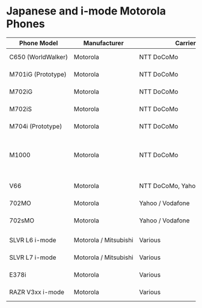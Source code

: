 <style>
table {
    white-space: nowrap;
}
</style>

# Japanese and i-mode Motorola Phones

| Phone Model        | Manufacturer             | Carrier                        | Dumping Method (yes = ktdumper or jtag)       | OS                                                                         | CPU                                                                                                   | File System (Main Storage)                                      | FTL (Flash Translation Layer)                                          | File System (Secondary Storage)    | Extract Tools               | Terminal Type | All Pre-Installed Games Dumped? | List of Pre-installed Games/Apps                                                                                                                 | Other Notes                                                                                                                                                                                           |
|--------------------|--------------------------|--------------------------------|-----------------------------------------------|----------------------------------------------------------------------------|-------------------------------------------------------------------------------------------------------|-----------------------------------------------------------------|------------------------------------------------------------------------|------------------------------------|-----------------------------|---------------|---------------------------------|--------------------------------------------------------------------------------------------------------------------------------------------------|-------------------------------------------------------------------------------------------------------------------------------------------------------------------------------------------------------|
| C650 (WorldWalker) | Motorola                 | NTT DoCoMo                     | FlashTerminal <br> Flash&Backup 3.0.9         | P2K OS (Synergy + VRTXmc)                                                  | Neptune LTE SoC: <br> ARM7TDMI-S @ 52 MHz                                                             | Intel FDI (Flash Data Integrator, CG2)                          | Intel FDI (Flash Data Integrator) itself                               | N/A                                | deflex <br> FlexParser      | GSM           | No                              | Unknown. Probably same as in international version of C650: Skipping Stones, Hungry Fish, FotoFunPack 2                                          | GSM version. The phone is intended for use overseas. If anyone have a Japanese version of C650 with stock firmware please contact EXL to dump it etc.                                                 |
| M701iG (Prototype) | Motorola                 | NTT DoCoMo                     | FlashTerminal <br> Flash&Backup 3.0.9         | P2K OS (Synergy + VRTXmc)                                                  | Argon+ SoC: <br> ARM1136JF-S @ 400 MHz                                                                | Intel FDI (Flash Data Integrator, CG2)                          | Intel FDI (Flash Data Integrator) itself                               | FAT16 (CG10, FTL: FlashFX 4.00)    | deflex <br> FlexParser      | FOMA          | No                              | No games were present in known engineering prototypes                                                                                            | Codename: Scorpius, first phone on V2000 (V2K) platform and Argon+ SoC.                                                                                                                               |
| M702iG             | Motorola                 | NTT DoCoMo                     | FlashTerminal <br> Flash&Backup 3.0.9         | P2K OS (Synergy + VRTXmc)                                                  | Argon+ SoC: <br> ARM1136JF-S @ 400 MHz                                                                | Intel FDI (Flash Data Integrator, CG2)                          | Intel FDI (Flash Data Integrator) itself                               | FAT16 (CG10, FTL: FlashFX 4.00)    | deflex <br> FlexParser      | FOMA          | Yes                             | ImageEditor, VideoEditor, Hungry Fish, OpeItOut, BarcodeReader, Gｶﾞｲﾄﾞ番組表ﾘﾓｺﾝ                                                                   | Codename: Scorpius Plus, the housing resembles the design of the Motorola RAZR V3x but is slightly different. SoC is very different: Argon vs Rainbow. Have an IrDA unlike international version.     |
| M702iS             | Motorola                 | NTT DoCoMo                     | FlashTerminal <br> Flash&Backup 3.0.9         | P2K OS (Synergy + VRTXmc)                                                  | Argon+ SoC: <br> ARM1136JF-S @ 400 MHz                                                                | Intel FDI (Flash Data Integrator, CG2)                          | Intel FDI (Flash Data Integrator) itself                               | FAT16 (CG10, FTL: FlashFX 4.00)    | deflex <br> FlexParser      | FOMA          | Yes                             | ImageEditor, VideoEditor, Hungry Fish, OpeItOut                                                                                                  | Codename: Izar DoCoMo, the housing resembles the design of the Motorola RAZR V3xx. SoC is slightly different: Argon+ vs Argon. Have an IrDA unlike international version.                             |
| M704i (Prototype)  | Motorola                 | NTT DoCoMo                     | FlashTerminal <br> Flash&Backup 3.0.9         | P2K OS (Synergy + VRTXmc)                                                  | Argon+ SoC: <br> ARM1136JF-S @ 400 MHz                                                                | Intel FDI (Flash Data Integrator, CG2)                          | Intel FDI (Flash Data Integrator) itself                               | FAT16 (CG10, FTL: FlashFX 4.00)    | deflex <br> FlexParser      | FOMA          | Yes                             | ImageEditor, VideoEditor, Crazy, Tetris, FOMA通信環境確認ｱﾌﾟﾘ                                                                                       | Codename: Volans Japan, the housing resembles the design of the Motorola RAZR V6 maxx. SoC is probably slightly different: Argon+ vs Argon. Have an IrDA unlike international version.                |
| M1000              | Motorola                 | NTT DoCoMo                     | AP: N/A <br> <br> BP: FlashTerminal           | AP: Symbian OS 7.0 + UIQ v2.1 <br> <br> BP: P2K OS (Synergy + VRTXmc)      | AP: TI OMAP1510 SoC: <br> ARM925T @ 168 MHz <br> <br> BP: Rainbow PoG SoC: <br> M·CORE M341S @ 90 MHz | AP: Some Symbian FS <br> Intel FDI (Flash Data Integrator, CG2) | AP: Some Symbian FTL <br> BP: Intel FDI (Flash Data Integrator) itself | N/A                                | N/A                         | FOMA          | No                              | Unknown.                                                                                                                                         | One of world's first smartphones with Wi-Fi. If anyone have a FOMA M1000 with stock firmware please contact EXL to dump it etc.                                                                       |
|                    |                          |                                |                                               |                                                                            |                                                                                                       |                                                                 |                                                                        |                                    |                             |               |                                 |                                                                                                                                                  |                                                                                                                                                                                                       |
| V66                | Motorola                 | NTT DoCoMo, Yahoo / Vodafone   | FlashTerminal                                 | P2K OS (Synergy + VRTXmc)                                                  | Patriot SoC: <br> M·CORE M240 @ 39 MHz                                                                | Intel FDI (Flash Data Integrator, CG2) (Old Version)            | Intel FDI (Flash Data Integrator) itself (Old Version)                 | N/A                                | N/A                         | GSM           | No                              | BlackJack, Mindblaster, PaddleBall. Not J2ME or i-appli based (native)                                                                           | GSM version. The phone is intended for use overseas.                                                                                                                                                  |
| 702MO              | Motorola                 | Yahoo / Vodafone               | FlashTerminal <br> Flash&Backup 3.0.9         | P2K OS (Synergy + VRTXmc)                                                  | Rainbow PoG SoC: <br> M·CORE M341S @ 90 MHz                                                           | Intel FDI (Flash Data Integrator, CG2)                          | Intel FDI (Flash Data Integrator) itself                               | N/A                                | deflex <br> FlexParser      | UMTS          | Yes                             | Football, Skipping Stones                                                                                                                        | Codename: Vela, the housing resembles the design of the Motorola V980. Some v-appli games are present there.                                                                                          |
| 702sMO             | Motorola                 | Yahoo / Vodafone               | FlashTerminal <br> Flash&Backup 3.0.9         | P2K OS (Synergy + VRTXmc)                                                  | Rainbow PoG SoC: <br> M·CORE M341S @ 90 MHz                                                           | Intel FDI (Flash Data Integrator, CG2)                          | Intel FDI (Flash Data Integrator) itself                               | N/A                                | deflex <br> FlexParser      | UMTS          | Yes                             | Football, Skipping Stones                                                                                                                        | The housing resembles the design of the Motorola C980. Some v-appli games are present there.                                                                                                          |
|                    |                          |                                |                                               |                                                                            |                                                                                                       |                                                                 |                                                                        |                                    |                             |               |                                 |                                                                                                                                                  |                                                                                                                                                                                                       |
| SLVR L6 i-mode     | Motorola / Mitsubishi    | Various                        | N/A                                           | Proprietary, Trium RTOS based.                                             | Renesas M64167WG SoC: <br> ARM7TDMI-S @ 78 MHz                                                        | N/A                                                             | N/A                                                                    | N/A                                | HEX Editor                  | GSM           | No                              | BlockBreaker, Platinum Solitare                                                                                                                  | Codename: Brit2, alternative name is Mitsubishi MT 340i. International i-mode phone. If anyone have this phone contact EXL to dump games and firwmare.                                                |
| SLVR L7 i-mode     | Motorola / Mitsubishi    | Various                        | N/A                                           | Proprietary, Trium RTOS based.                                             | Renesas M64167WG SoC: <br> ARM7TDMI-S @ 78 MHz                                                        | N/A                                                             | N/A                                                                    | N/A                                | HEX Editor                  | GSM           | No                              | BlockBreaker Deluxe, Platinum Solitare, Final Fight (undumped), G-mode Sudoku Trial (undumped)                                                   | Codename: Brit, alternative name is Mitsubishi E4xx i. International i-mode phone. If anyone have this phone contact EXL to dump games and firwmare.                                                  |
| E378i              | Motorola                 | Various                        | FlashTerminal <br> Flash&Backup 3.0.9         | P2K OS (Synergy + VRTXmc)                                                  | Neptune LTE SoC: <br> ARM7TDMI-S @ 52 MHz                                                             | Intel FDI (Flash Data Integrator, CG2)                          | Intel FDI (Flash Data Integrator) itself                               | N/A                                | deflex <br> FlexParser      | GSM           | Yes                             | Astro 3003 Demo, movistar Racing, BlockBreaker                                                                                                   | Codename: Skye II, just a international Motorola E375 version with i-mode and i-appli support. First i-mode phone made by Motorola.                                                                   |
| RAZR V3xx i-mode   | Motorola                 | Various                        | FlashTerminal <br> Flash&Backup 3.0.9         | P2K OS (Synergy + VRTXmc)                                                  | ArgonLV SoC: <br> ARM1136JF-S @ 385 MHz                                                               | Intel FDI (Flash Data Integrator, CG2)                          | Intel FDI (Flash Data Integrator) itself                               | FAT16 (CG10, FTL: FlashFX 4.00)    | deflex <br> FlexParser      | UMTS          | Yes                             | Mox, Motor Rally, Midnight Pool, DOGZ                                                                                                            | Codename: Izar_Global i-mode, just a international Motorola RAZR V3xx version with i-mode and i-appli support.                                                                                        |

